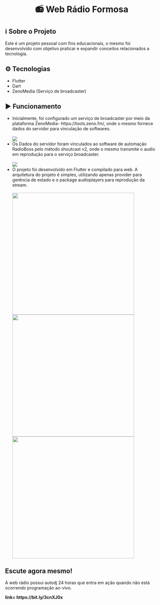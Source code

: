 <h1 align="Center">📻 Web Rádio Formosa</h1>
<h2>ℹ️ Sobre o Projeto</h2>

<p>
Este é um projeto pessoal com fins educacionais, o mesmo foi desenvolvido com objetivo praticar e expandir conceitos relacionados a tecnologia.
</p>

<h2>⚙️ Tecnologias</h2>
<p>
<ul>
<li>Flutter</li>
<li>Dart</li>
<li>ZenoMedia (Serviço de broadcaster)</li>
</ul>
</p>
<h2>▶️ Funcionamento</h2>
<ul>
<li>Inicialmente, foi configurado um serviço de broadcaster por meio da plataforma ZenoMedia- https://tools.zeno.fm/, onde o mesmo fornece dados do servidor para vinculação de softwares.
</li>
<br>
<img src="https://user-images.githubusercontent.com/99498850/179574047-8bd10de0-a64b-4a69-8c06-4bf45a9a063e.PNG">
<li>Os Dados do servidor foram vinculados ao software de automação RadioBoss pelo método shoutcast v2, onde o mesmo transmite o audio em reprodução para o serviço broadcaster.</li>
<br>
<img src="https://user-images.githubusercontent.com/99498850/179575301-3f7bf76c-02de-424f-b213-26ebffa0ced4.PNG">
<li>O projeto foi desenvolvido em Flutter e compilado para web. A arquitetura do projeto é simples, utilizando apenas provider para gerência de estado e o package audioplayers para reprodução da stream.</li>
<br>
<img src="https://user-images.githubusercontent.com/99498850/179581651-e17b85f3-0607-46d4-b077-ec85d441e763.jpg"height =400>
<img src="https://user-images.githubusercontent.com/99498850/179581655-dfbd66f8-9e77-43b8-bab8-87fb83864673.jpg"height =400>
<img src="https://user-images.githubusercontent.com/99498850/179581662-d7cb290f-73ec-494e-98bd-2a768422a40c.jpg"height =400>
</ul>
<h2>Escute agora mesmo!</h2>
<p>A web rádio possui autodj 24 horas que entra em ação quando não está ocorrendo programação ao-vivo.</p>
<b>link= https://bit.ly/3cnXJ0x<b>
